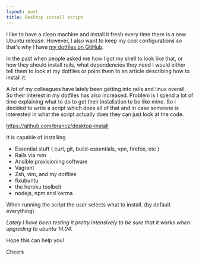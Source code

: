 ```yaml
---
layout: post
title: Desktop install script
---
```


I like to have a clean machine and install it fresh every time there is a new
Ubuntu release. However, I also want to keep my cool configurations so that's
why I have [my dotfiles on GitHub](github.com/brancz/desktop-install).

In the past when people asked me how I got my shell to look like that, or how
they should install rails, what dependencies they need I would either tell them
to look at my dotfiles or point them to an article describing how to install it.

A lot of my colleagues have lately been getting into rails and linux overall. So
their interest in my dotfiles has also increased. Problem is I spend a lot of
time explaining what to do to get their installation to be like mine. So I 
decided to write a script which does all of that and in case someone is
interested in what the script actually does they can just look at the code.

https://github.com/brancz/desktop-install

It is capable of installing

- Essential stuff ( curl, git, build-essentials, vpn, firefox, etc )
- Rails via rvm
- Ansible provisioning software
- Vagrant
- Zsh, vim, and my dotfiles
- fixubuntu
- the heroku toolbelt
- nodejs, npm and karma

When running the script the user selects what to install. (by default everything)

_Lately I have been testing it pretty intensively to be sure that it works when
upgrading to ubuntu 14.04._

Hope this can help you!

Cheers
